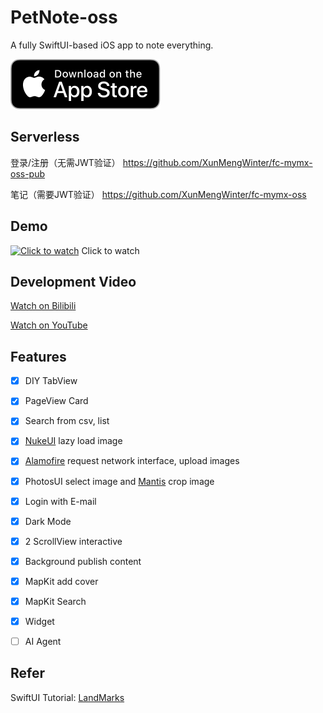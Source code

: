 # PetNote-oss
A fully SwiftUI-based iOS app to note everything.

[![Download on the App Store](https://raw.githubusercontent.com/Dimillian/IceCubesApp/main/Images/download_on_the_app_store.svg)](https://apps.apple.com/us/app/id6657973126)

## Serverless
登录/注册（无需JWT验证）
https://github.com/XunMengWinter/fc-mymx-oss-pub

笔记（需要JWT验证）
https://github.com/XunMengWinter/fc-mymx-oss

## Demo
[![Click to watch](https://mymx2-oss.oss-cn-shanghai.aliyuncs.com/doc/img-aichongshe-oss-demo.jpg)](https://www.bilibili.com/video/BV1h7eFecEEt/?share_source=copy_web&vd_source=f37f4981955278d3532660e4934b6ad2)
Click to watch

## Development Video

[Watch on Bilibili](https://www.bilibili.com/video/BV1Q4421S7Bx/)

[Watch on YouTube](https://www.youtube.com/watch?v=qk0rBed6c0I&list=PLCP85FHIjaiqtxC1dRy1e6OJHKoKkY6rh&index=1)



## Features
- [x] DIY TabView
- [x] PageView Card
- [x] Search from csv, list 
- [x] [NukeUI](https://github.com/kean/Nuke) lazy load image
- [x] [Alamofire](https://github.com/Alamofire/Alamofire) request network interface, upload images
- [x] PhotosUI select image and [Mantis](https://github.com/guoyingtao/Mantis) crop image
- [x] Login with E-mail
- [x] Dark Mode 
- [x] 2 ScrollView  interactive
- [x] Background publish content
- [x] MapKit add cover
- [x] MapKit Search
- [x] Widget
- [ ] AI Agent



## Refer
SwiftUI Tutorial: [LandMarks](https://developer.apple.com/tutorials/swiftui)




